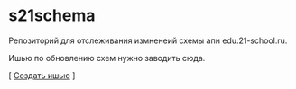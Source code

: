 # s21schema
Репозиторий для отслеживания измненеий схемы апи edu.21-school.ru.

Ишью по обновлению схем нужно заводить сюда.

[ [Создать ишью](https://github.com/s21toolkit/s21schema/issues/new/choose) ]

